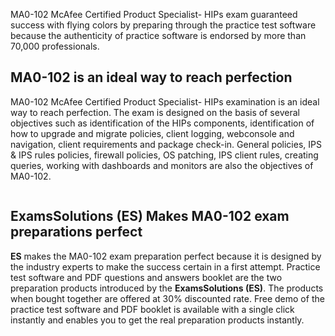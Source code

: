 <p>MA0-102 McAfee Certified Product Specialist- HIPs exam guaranteed success with flying colors by preparing through the practice test software because the authenticity of practice software is endorsed by more than 70,000 professionals.</p>

<h2>MA0-102 is an ideal way to reach perfection &nbsp;</h2>

<p>MA0-102 McAfee Certified Product Specialist- HIPs examination is an ideal way to reach perfection. The exam is designed on the basis of several objectives such as identification of the HIPs components, identification of how to upgrade and migrate policies, client logging, webconsole and navigation, client requirements and package check-in. General policies, IPS &amp; IPS rules policies, firewall policies, OS patching, IPS client rules, creating queries, working with dashboards and monitors are also the objectives of MA0-102.</p>

<p><a href="https://www.dumps4success.com/mcafee/ma0-102-dumps"><img alt="" src="http://soperdoper.com/search_portal/uploads/general_banners/1547546639_BANNER-10.png" /></a></p>

<h2>ExamsSolutions (ES) Makes MA0-102 exam preparations perfect</h2>

<p><strong>ES</strong> makes the MA0-102 exam preparation perfect because it is designed by the industry experts to make the success certain in a first attempt. Practice test software and PDF questions and answers booklet are the two preparation products introduced by the <strong>ExamsSolutions (ES)</strong>. The products when bought together are offered at 30% discounted rate. Free demo of the practice test software and PDF booklet is available with a single click instantly and enables you to get the real preparation products instantly.</p>
